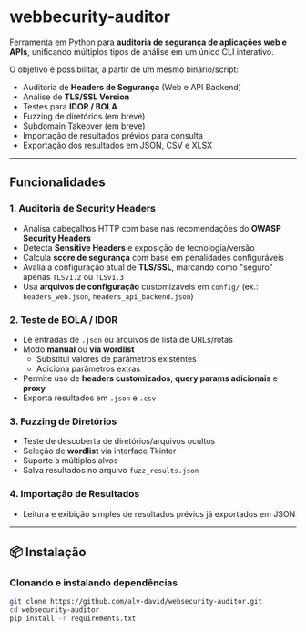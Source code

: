 # webbecurity-auditor

Ferramenta em Python para **auditoria de segurança de aplicações web e APIs**, unificando múltiplos tipos de análise em um único CLI interativo.

O objetivo é possibilitar, a partir de um mesmo binário/script:
- Auditoria de **Headers de Segurança** (Web e API Backend)
- Análise de **TLS/SSL Version**
- Testes para **IDOR / BOLA**
- Fuzzing de diretórios (em breve)
- Subdomain Takeover (em breve)
- Importação de resultados prévios para consulta
- Exportação dos resultados em JSON, CSV e XLSX

---

## Funcionalidades

### 1. Auditoria de Security Headers
- Analisa cabeçalhos HTTP com base nas recomendações do **OWASP Security Headers**
- Detecta **Sensitive Headers** e exposição de tecnologia/versão
- Calcula **score de segurança** com base em penalidades configuráveis
- Avalia a configuração atual de **TLS/SSL**, marcando como "seguro" apenas `TLSv1.2` ou `TLSv1.3`
- Usa **arquivos de configuração** customizáveis em `config/` (ex.: `headers_web.json`, `headers_api_backend.json`)

### 2. Teste de BOLA / IDOR
- Lê entradas de `.json` ou arquivos de lista de URLs/rotas
- Modo **manual** ou **via wordlist**
  - Substitui valores de parâmetros existentes
  - Adiciona parâmetros extras
- Permite uso de **headers customizados**, **query params adicionais** e **proxy**
- Exporta resultados em `.json` e `.csv`

### 3. Fuzzing de Diretórios
- Teste de descoberta de diretórios/arquivos ocultos
- Seleção de **wordlist** via interface Tkinter
- Suporte a múltiplos alvos
- Salva resultados no arquivo `fuzz_results.json`

### 4. Importação de Resultados
- Leitura e exibição simples de resultados prévios já exportados em JSON

---

## 📦 Instalação

### Clonando e instalando dependências
```bash
git clone https://github.com/alv-david/websecurity-auditor.git
cd websecurity-auditor
pip install -r requirements.txt
